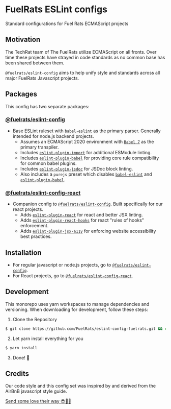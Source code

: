 # FuelRats ESLint configs

Standard configurations for Fuel Rats ECMAScript projects





## Motivation

The TechRat team of The FuelRats utilize ECMAScript on all fronts. Over time these projects have strayed in code standards as no common base has been shared between them.

`@fuelrats/eslint-config` aims to help unify style and standards across all major FuelRats Javascript projects.





## Packages
This config has two separate packages:

### [@fuelrats/eslint-config][eslint-config-fuelrats]

* Base ESLint ruleset with [`babel-eslint`][babel-eslint] as the primary parser. Generally intended for node.js backend projects.
    * Assumes an ECMAScript 2020 environment with [`Babel 7`][babel] as the primary transpiler.
    * Includes [`eslint-plugin-import`][eslint-plugin-import] for additional ESModule linting.
    * Includes [`eslint-plugin-babel`][eslint-plugin-babel] for providing core rule compatibility for common babel plugins.
    * Includes [`eslint-plugin-jsdoc`][eslint-plugin-jsdoc] for JSDoc block linting.
    * Also includes a `purejs` preset which disables [`babel-eslint`][babel-eslint] and [`eslint-plugin-babel`][eslint-plugin-babel].


### [@fuelrats/eslint-config-react][eslint-config-fuelrats-react]

* Companion config to [`@fuelrats/eslint-config`][eslint-config-fuelrats]. Built specifically for our react projects.
    * Adds [`eslint-plugin-react`][eslint-plugin-react] for react and better JSX linting.
    * Adds [`eslint-plugin-react-hooks`][eslint-plugin-react-hooks] for react "rules of hooks" enforcement.
    * Adds [`eslint-plugin-jsx-a11y`][eslint-plugin-jsx-a11y] for enforcing website accessibility best practices.





## Installation
* For regular javascript or node.js projects, go to [`@fuelrats/eslint-config`][eslint-config-fuelrats].
* For React projects, go to [`@fuelrats/eslint-config-react`][eslint-config-fuelrats-react].






## Development

This monorepo uses yarn workspaces to manage dependencies and versioning. When downloading for development, follow these steps:

1. Clone the Repository
```bash
$ git clone https://github.com/FuelRats/eslint-config-fuelrats.git && cd eslint-config-fuelrats
```
2. Let yarn install everything for you
```bash
$ yarn install
```
3. Done! 🎉


## Credits
Our code style and this config set was inspired by and derived from the AirBnB javascript style guide.

[Send some love their way 😍🎉🎊][airbnb]




[airbnb]: https://github.com/airbnb/javascript
[babel]: https://babeljs.io/
[babel-eslint]: https://www.npmjs.com/package/babel-eslint
[eslint-config-fuelrats]: packages/eslint-config
[eslint-config-fuelrats-react]: packages/eslint-config-react
[eslint-plugin-babel]: https://www.npmjs.com/package/eslint-plugin-babel
[eslint-plugin-import]: https://www.npmjs.com/package/eslint-plugin-import
[eslint-plugin-jsdoc]: https://www.npmjs.com/package/eslint-plugin-jsdoc
[eslint-plugin-jsx-a11y]: https://www.npmjs.com/package/eslint-plugin-jsx-a11y
[eslint-plugin-react]: https://www.npmjs.com/package/eslint-plugin-react
[eslint-plugin-react-hooks]: https://www.npmjs.com/package/eslint-plugin-react-hooks

